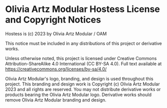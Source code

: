 # Olivia Artz Modular Hostess License and Copyright Notices

Hostess is (c) 2023 by Olivia Artz Modular / OAM

This notice must be included in any distributions of this project or
derivative works.


Unless otherwise noted, this project is licensed under Creative
   Commons Attribution-ShareAlike 4.0 International
   (CC BY-SA 4.0). Full text available at
   https://creativecommons.org/licenses/by-sa/4.0/

Olivia Artz Modular's logo, branding, and design is used throughout this project. This branding and design work is Copyright (c) Olivia Artz Modular 2023 and all rights are reserved. You may not distribute derivative works or products bearing the Olivia Artz Modular logo. Derivative works should remove Olivia Artz Modular branding and design.
